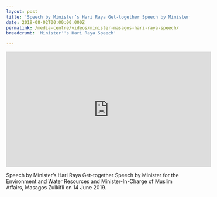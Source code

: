 ```yaml
---
layout: post
title: 'Speech by Minister’s Hari Raya Get-together Speech by Minister for the Environment and Water Resources and Minister-In-Charge of Muslim Affairs, Masagos Zulkifli on 14 June 2019'
date: 2019-08-02T00:00:00.000Z
permalink: /media-centre/videos/minister-masagos-hari-raya-speech/
breadcrumb: 'Minister''s Hari Raya Speech'

---
```



<div class="bp-youtube">
      <iframe width="560" height="315" src="https://www.youtube.com/embed/CkepqmK3eH8" frameborder="0" allow="accelerometer; autoplay; encrypted-media; gyroscope; picture-in-picture" allowfullscreen></iframe>
</div>

Speech by Minister’s Hari Raya Get-together Speech by Minister for the Environment and Water Resources and Minister-In-Charge of Muslim Affairs, Masagos Zulkifli on 14 June 2019.
